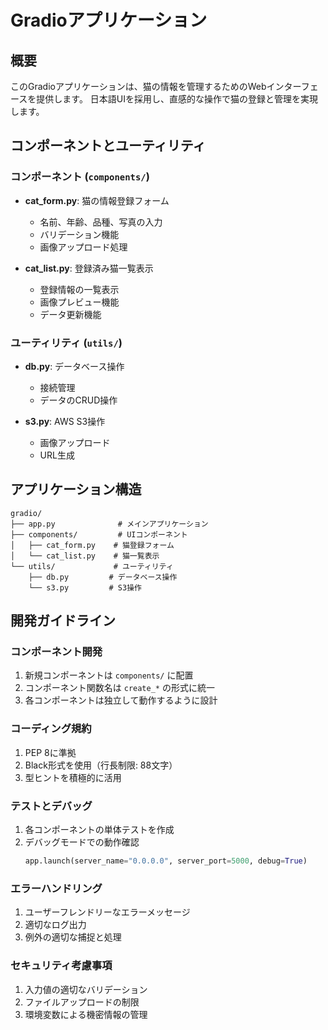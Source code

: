 # Gradioアプリケーション

## 概要
このGradioアプリケーションは、猫の情報を管理するためのWebインターフェースを提供します。
日本語UIを採用し、直感的な操作で猫の登録と管理を実現します。

## コンポーネントとユーティリティ

### コンポーネント (`components/`)
- **cat_form.py**: 猫の情報登録フォーム
  - 名前、年齢、品種、写真の入力
  - バリデーション機能
  - 画像アップロード処理
  
- **cat_list.py**: 登録済み猫一覧表示
  - 登録情報の一覧表示
  - 画像プレビュー機能
  - データ更新機能

### ユーティリティ (`utils/`)
- **db.py**: データベース操作
  - 接続管理
  - データのCRUD操作
  
- **s3.py**: AWS S3操作
  - 画像アップロード
  - URL生成

## アプリケーション構造
```
gradio/
├── app.py              # メインアプリケーション
├── components/         # UIコンポーネント
│   ├── cat_form.py    # 猫登録フォーム
│   └── cat_list.py    # 猫一覧表示
└── utils/             # ユーティリティ
    ├── db.py         # データベース操作
    └── s3.py         # S3操作
```

## 開発ガイドライン

### コンポーネント開発
1. 新規コンポーネントは `components/` に配置
2. コンポーネント関数名は `create_*` の形式に統一
3. 各コンポーネントは独立して動作するように設計

### コーディング規約
1. PEP 8に準拠
2. Black形式を使用（行長制限: 88文字）
3. 型ヒントを積極的に活用

### テストとデバッグ
1. 各コンポーネントの単体テストを作成
2. デバッグモードでの動作確認
   ```python
   app.launch(server_name="0.0.0.0", server_port=5000, debug=True)
   ```

### エラーハンドリング
1. ユーザーフレンドリーなエラーメッセージ
2. 適切なログ出力
3. 例外の適切な捕捉と処理

### セキュリティ考慮事項
1. 入力値の適切なバリデーション
2. ファイルアップロードの制限
3. 環境変数による機密情報の管理
